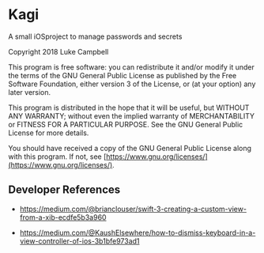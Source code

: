 Kagi
====

A small iOSproject to manage passwords and secrets

Copyright 2018 Luke Campbell

This program is free software: you can redistribute it and/or modify
it under the terms of the GNU General Public License as published by
the Free Software Foundation, either version 3 of the License, or
(at your option) any later version.

This program is distributed in the hope that it will be useful,
but WITHOUT ANY WARRANTY; without even the implied warranty of
MERCHANTABILITY or FITNESS FOR A PARTICULAR PURPOSE.  See the
GNU General Public License for more details.

You should have received a copy of the GNU General Public License
along with this program.  If not, see [https://www.gnu.org/licenses/](https://www.gnu.org/licenses/).



Developer References
--------------------

- https://medium.com/@brianclouser/swift-3-creating-a-custom-view-from-a-xib-ecdfe5b3a960

- https://medium.com/@KaushElsewhere/how-to-dismiss-keyboard-in-a-view-controller-of-ios-3b1bfe973ad1
